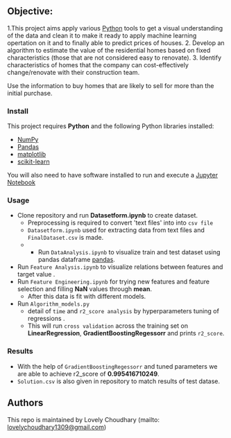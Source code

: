 
## Objective:
1.This project aims apply various [Python](https://www.python.org/) tools to get a visual understanding of the data and clean it to make it ready to apply machine learning opertation on it and to finally able to predict prices of houses.
2. Develop an algorithm to estimate the value of the residential homes based on fixed characteristics (those that are not considered easy to renovate).
3. Identify characteristics of homes that the company can cost-effectively change/renovate with their construction team.

Use the information to buy homes that are likely to sell for more than the initial purchase.

### Install

This project requires **Python** and the following Python libraries installed:

- [NumPy](http://www.numpy.org/)
- [Pandas](http://pandas.pydata.org/)
- [matplotlib](http://matplotlib.org/)
- [scikit-learn](http://scikit-learn.org/stable/)

You will also need to have software installed to run and execute a [Jupyter Notebook](http://ipython.org/notebook.html)

### Usage
* Clone repository and run **Datasetform.ipynb** to create dataset.
  * Preprocessing is required to convert 'text files' into  into `csv file`
  * `Datasetform.ipynb` used for extracting data from text files and  `FinalDataset.csv` is made.
  * * Run `DataAnalysis.ipynb` to visualize train and test dataset using pandas dataframe [pandas](https://pandas.pydata.org).
* Run `Feature Analysis.ipynb` to visualize relations between features and target value .
* Run `Feature Engineering.ipynb` for trying new features and feature selection and filling **NaN** values through **mean**.
  * After this data is fit with different models.
* Run `Algorithm_models.py`
  *  detail of `time` and `r2_score analysis` by  hyperparameters tuning of  regressions .
  * This will run `cross validation` across the training set on **LinearRegression**, **GradientBoostingRegessorr** and prints `r2_score`.
### Results
* With the help of `GradientBoostingRegessorr` and tuned parameters we are able to achieve r2_score of **0.995416710249**.
* `Solution.csv` is also given in repository to match results of test datase.
## Authors
This repo is maintained by Lovely Choudhary (mailto: lovelychoudhary1309@gmail.com)
